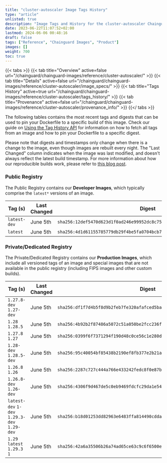 ```yaml
---
title: "cluster-autoscaler Image Tags History"
type: "article"
unlisted: true
description: "Image Tags and History for the cluster-autoscaler Chainguard Image"
date: 2023-06-22T11:07:52+02:00
lastmod: 2024-06-06 00:48:16
draft: false
tags: ["Reference", "Chainguard Images", "Product"]
images: []
weight: 700
toc: true
---
```


{{< tabs >}}
{{< tab title="Overview" active=false url="/chainguard/chainguard-images/reference/cluster-autoscaler/" >}}
{{< tab title="Details" active=false url="/chainguard/chainguard-images/reference/cluster-autoscaler/image_specs/" >}}
{{< tab title="Tags History" active=true url="/chainguard/chainguard-images/reference/cluster-autoscaler/tags_history/" >}}
{{< tab title="Provenance" active=false url="/chainguard/chainguard-images/reference/cluster-autoscaler/provenance_info/" >}}
{{</ tabs >}}

The following tables contains the most recent tags and digests that can be used to pin your Dockerfile to a specific build of this image. Check our guide on [Using the Tag History API](/chainguard/chainguard-images/using-the-tag-history-api/) for information on how to fetch all tags from an image and how to pin your Dockerfile to a specific digest.

Please note that digests and timestamps only change when there is a change to the image, even though images are rebuilt every night. The "Last Changed" column indicates when the image was last modified, and doesn't always reflect the latest build timestamp. For more information about how our reproducible builds work, please refer to [this blog post](https://www.chainguard.dev/unchained/reproducing-chainguards-reproducible-image-builds).

### Public Registry
The Public Registry contains our **Developer Images**, which typically comprise the `latest*` versions of an image.

| Tag (s)       | Last Changed | Digest                                                                    |
|---------------|--------------|---------------------------------------------------------------------------|
|  `latest-dev` | June 5th     | `sha256:12def5470d623d1f0ad246e99952dc8c75c9ae1cf485b0bf2f86931b62619903` |
|  `latest`     | June 5th     | `sha256:4d1d61155785779db29f4be5fa0704bcb726fe061ce367f59585b772703c1cd1` |


### Private/Dedicated Registry
The Private/Dedicated Registry contains our **Production Images**, which include all versioned tags of an image and special images that are not available in the public registry (including FIPS images and other custom builds).

| Tag (s)                                       | Last Changed | Digest                                                                    |
|-----------------------------------------------|--------------|---------------------------------------------------------------------------|
|  `1.27.8-dev` `1.27-dev`                      | June 5th     | `sha256:df1f7d4b5f8d9b2feb7fe320afafced5ba6eb7bd2719fe68e4371d516d5ffaf8` |
|  `1.28` `1.28.5`                              | June 5th     | `sha256:4b92b2f87486a5072c51a050be2fcc236fa80ce952f9ac921915e98ca914f02c` |
|  `1.27.8` `1.27`                              | June 5th     | `sha256:0399f6f7371294f190d48c0ce56c1e280d99386c07696b22119315c5d5737642` |
|  `1.28-dev` `1.28.5-dev`                      | June 5th     | `sha256:95c40054bf85438b2190ef8fb377e2b21a690be7ebbf7b3ef1eba3bfc473730a` |
|  `1.26.8` `1.26`                              | June 5th     | `sha256:2287c727c444a766e433242fedc8f0e87bc7849ed2c2f70e4f19b6a9e2e8e70a` |
|  `1.26.8-dev` `1.26-dev`                      | June 5th     | `sha256:4306f9d467de5c0eb9469fdcfc29da1e5430c11d93f6e0e1b6be8361ab23dc2b` |
|  `latest-dev` `1-dev` `1.29.3-dev` `1.29-dev` | June 5th     | `sha256:b18d01253dd82963e6483ffa814490cdda4fddb746b3e33b569d4bb6460253e1` |
|  `1.29` `latest` `1.29.3` `1`                 | June 5th     | `sha256:42a6a35506b26a74ad65ce63c9c6f6500e705b8bdcfa75d44211156042d9ca57` |

